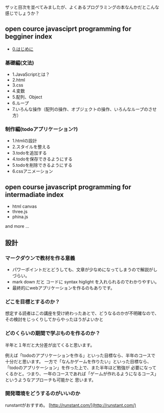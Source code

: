 ザッと目次を並べてみましたが、よくあるプログラミングの本なんかだとこんな感じでしょうか？

## open cource javasciprt programming for begginer index

- [0.はじめに](/begginer/00.md)

### 基礎編(文法)

- 1.JavaScriptとは？
- 2.html
- 3.css
- 4.変数
- 5.配列、Object
- 6.ループ
- 7.いろんな操作（配列の操作、オブジェクトの操作、いろんなループのさせ方）

### 制作編(todoアプリケーション?)

- 1.htmlの設計
- 2.スタイルを整える
- 3.todoを追加する
- 4.todoを保存できるようにする
- 5.todoを削除できるようにする
- 6.cssアニメーション


## open course javascript programming for intermadiate index

- html canvas
- three.js
- phina.js

and more ...

## 設計

### マークダウンで教材を作る意義

- パワーポイントだとどうしても、文章が少なめになってしまうので解説がしづらい。
- mark down だと コードに syntax higlight を入れられるのでわかりやすい。
- 最終的にwebアプリケーションを作るのもありです。

### どこを目標とするのか？

想定する読者はこの講座を受け終わったあとで、どうなるのかが不明確なので、
その検討をじっくりしてからやったほうがよいかと

### どのくらいの期間で学ぶものを作るのか？

半年と１年だと大分差が出てくると思います。

例えば「todoのアプリケーションを作る」といった目標なら、半年のコースで十分だと思います。
一方で「なんかゲームを作りたい」といった目標なら、「todoのアプリケーション」を作った上で、また半年ほど勉強が
必要になってくるかと。つまり、一年のコースであれば「ゲームが作れるようになるコース」というようなアプローチも可能かと
思います。


### 開発環境をどうするのがいいのか

runstantがおすすめ。
[http://runstant.com/](http://runstant.com/)